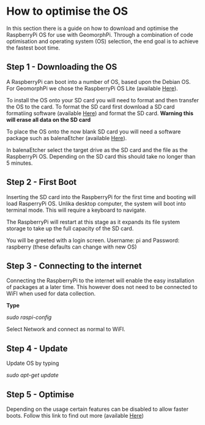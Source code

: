 # How to optimise the OS

In this section there is a guide on how to download and optimise the RaspberryPi OS for use with GeomorphPi. Through a combination of code optimisation and operating system (OS) selection, the end goal is to achieve the fastest boot time.




## Step 1 - Downloading the OS

A RaspberryPi can boot into a number of OS, based upon the Debian OS. For GeomorphPi we chose the RaspberryPi OS Lite (available [Here](https://www.raspberrypi.com/software/operating-systems/)).

To install the OS onto your SD card you will need to format and then transfer the OS to the card. To format the SD card first download a SD card formatiing software (available [Here](https://www.sdcard.org/downloads/formatter/)) and format the SD card. **Warning this will erase all data on the SD card**

To place the OS onto the now blank SD card you will need a software package such as balenaEtcher (available [Here](https://www.balena.io/etcher/)).

In balenaEtcher select the target drive as the SD card and the file as the RaspberryPi OS. Depending on the SD card this should take no longer than 5 minutes.


## Step 2 - First Boot

Inserting the SD card into the RaspberryPi for the first time and booting will load RasperryPi OS. Unlika desktop computer, the system will boot into terminal mode. This will require a keyboard to navigate.

The RaspberryPi will restart at this stage as it expands its file system storage to take up the full capacity of the SD card.

You will be greeted with a login screen. Username: pi and Password: raspberry (these defaults can change with new OS)


## Step 3 - Connecting to the internet

Connecting the RaspberryPi to the internet will enable the easy installation of packages at a later time. This however does not need to be connected to WiFI when used for data collection.

**Type**

*sudo raspi-config*

Select Network and connect as normal to WiFI.


## Step 4 - Update

Update OS by typing

*sudo apt-get update*


## Step 5 - Optimise

Depending on the usage certain features can be disabled to allow faster boots. Follow this link to find out more (available [Here](https://singleboardbytes.com/637/how-to-fast-boot-raspberry-pi.htm))


